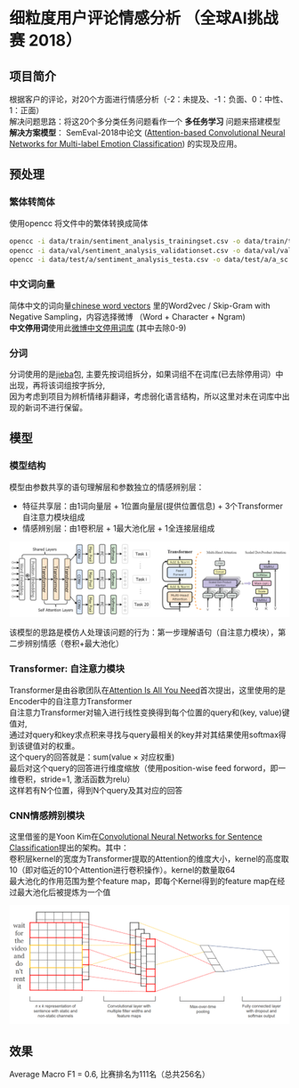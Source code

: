 # 细粒度用户评论情感分析 （全球AI挑战赛 2018）

## 项目简介

根据客户的评论，对20个方面进行情感分析（-2：未提及、-1：负面、0：中性、1：正面）  
解决问题思路：将这20个多分类任务问题看作一个 **多任务学习** 问题来搭建模型  
**解决方案模型**： SemEval-2018中论文 ([Attention-based Convolutional Neural Networks for Multi-label Emotion Classification](http://aclweb.org/anthology/S18-1019)) 的实现及应用。

## 预处理

### 繁体转简体

使用opencc 将文件中的繁体转换成简体

```sh
opencc -i data/train/sentiment_analysis_trainingset.csv -o data/train/train_sc.csv -c t2s.json
opencc -i data/val/sentiment_analysis_validationset.csv -o data/val/val_sc.csv -c t2s.json
opencc -i data/test/a/sentiment_analysis_testa.csv -o data/test/a/a_sc.csv -c t2s.json
```

### 中文词向量

简体中文的词向量[chinese word vectors](https://github.com/Embedding/Chinese-Word-Vectors) 里的Word2vec / Skip-Gram with Negative Sampling，内容选择微博 （Word + Character + Ngram)  
**中文停用词**使用此[微博中文停用词库](
https://github.com/chdd/weibo/blob/master/stopwords/%E4%B8%AD%E6%96%87%E5%81%9C%E7%94%A8%E8%AF%8D%E5%BA%93.txt) (其中去除0-9)

### 分词

分词使用的是[jieba](https://github.com/fxsjy/jieba)包, 主要先按词组拆分，如果词组不在词库(已去除停用词）中出现，再将该词组按字拆分,  
因为考虑到项目为辨析情绪非翻译，考虑弱化语言结构，所以这里对未在词库中出现的新词不进行保留。

## 模型

### 模型结构

模型由参数共享的语句理解层和参数独立的情感辨别层：

- 特征共享层：由1词向量层 + 1位置向量层(提供位置信息) + 3个Transformer自注意力模块组成
- 情感辨别层：由1卷积层 + 1最大池化层 + 1全连接层组成

![attn_conv picture](/pic/attnconv_all_in_one.png)

该模型的思路是模仿人处理该问题的行为：第一步理解语句（自注意力模块），第二步辨别情感（卷积+最大池化）

### Transformer: 自注意力模块

Transformer是由谷歌团队在[Attention Is All You Need]( https://arxiv.org/pdf/1706.03762.pdf)首次提出，这里使用的是Encoder中的自注意力Transformer  
自注意力Transformer对输入进行线性变换得到每个位置的query和(key, value)键值对,  
通过对query和key求点积来寻找与query最相关的key并对其结果使用softmax得到该键值对的权重。  
这个query的回答就是：sum(value $\times$ 对应权重)  
最后对这个query的回答进行维度缩放（使用position-wise feed forword，即一维卷积，stride=1, 激活函数为relu）  
这样若有N个位置，得到N个query及其对应的回答

### CNN情感辨别模块

这里借鉴的是Yoon Kim在[Convolutional Neural Networks for Sentence Classification](https://arxiv.org/pdf/1408.5882.pdf)提出的架构。其中：  
卷积层kernel的宽度为Transformer提取的Attention的维度大小，kernel的高度取10（即对临近的10个Attention进行卷积操作）。kernel的数量取64  
最大池化的作用范围为整个feature map，即每个Kernel得到的feature map在经过最大池化后被提炼为一个值

![textcnn pic](/pic/textcnn.png)

## 效果

Average Macro F1 = 0.6, 比赛排名为111名（总共256名）